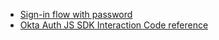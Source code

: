 * [Sign-in flow with password](/docs/guides/oie-embedded-sdk-use-case-basic-sign-in/nodejs/main)
* [Okta Auth JS SDK Interaction Code reference](https://github.com/okta/okta-auth-js/blob/master/docs/idx.md#introduction)
